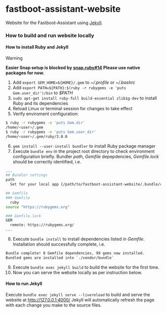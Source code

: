 # fastboot-assistant-website
Website for the Fastboot-Assistant using [Jekyll](https://jekyllrb.com/).


### How to build and run website locally
#### How to install Ruby and Jekyll
> [!WARNING]
> **Easier Snap setup is blocked by [snap.ruby#14](https://github.com/ruby/snap.ruby/issues/14)**
> **Please use native packages for now.**

<!--
```bash
$ sudo snap install ruby --classic
$ bundle env
$ bundle install
$ bundle exec jekyll serve --livereload
```
Browse to http://127.0.0.1:4000/
Jekyll will automatically refresh the page with each change you make to the source files.
For more information check https://jekyllrb.com/docs/
-->

1. Add `export GEM_HOME=${HOME}/.gem` to _~/.profile_ or _~/.bashrc_
2. Add `export PATH=${PATH}:$(ruby -r rubygems -e 'puts Gem.user_dir')/bin` to _$PATH_
3. `sudo apt-get install ruby-full build-essential zlib1g-dev` to install Ruby and its dependencies
4. Reload Linux or terminal session for changes to take effect
5. Verify enviroment configuration:
  ```bash
  $ ruby -r rubygems -e 'puts Gem.dir'
  /home/<user>/.gem
  $ ruby -r rubygems -e 'puts Gem.user_dir'
  /home/<user>/.gem/ruby/3.0.0
  ```
6. `gem install --user-install bundler` to install Ruby package manager
7. Execute `bundle env` in the project root directory to check environment configuration briefly.
  Bundler _path_, _Gemfile_ depepdencies, _Gemfile.lock_ should be correctly identified, i.e.
  ```bash
  ...
  ## Bundler settings
  path
    Set for your local app (/path/to/fastboot-assistant-website/.bundle/config): "vendor/bundle"
  
  ## Gemfile
  ### Gemfile
    ruby
  source "https://rubygems.org"
  
  ### Gemfile.lock
  GEM
    remote: https://rubygems.org/
  ...
  ```
8. Execute `bundle install` to install dependencies listed in _Gemfile_. Installation should successfully complete, i.e.
  ```bash
  Bundle complete! 8 Gemfile dependencies, 99 gems now installed.
  Bundled gems are installed into `./vendor/bundle`
  ```
9. Execute `bundle exec jekyll build` to build the website for the first time.
10. Now you can serve the website locally as per instruction below.

#### How to run Jekyll
Execute `bundle exec jekyll serve --livereload` to build and serve the website at http://127.0.0.1:4000/
Jekyll will automatically refresh the page with each change you make to the source files.